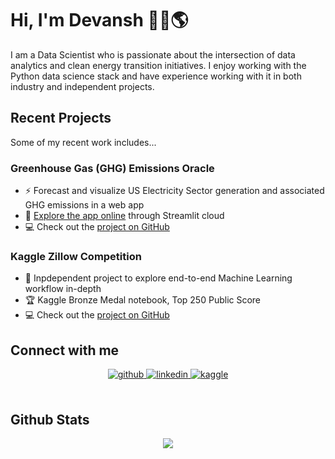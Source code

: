 # Hi, I'm Devansh 👋🏽🌎

I am a Data Scientist who is passionate about the intersection of data analytics and clean energy transition initiatives. I enjoy working with the Python data science stack and have experience working with it in both industry and independent projects. 

## Recent Projects
Some of my recent work includes...
### Greenhouse Gas (GHG) Emissions Oracle 
- ⚡ Forecast and visualize US Electricity Sector generation and associated GHG emissions in a web app
- 🔌 [Explore the app online](https://share.streamlit.io/devanshmalik/emissions-oracle/src/streamlit_app.py) through Streamlit cloud
- 💻 Check out the [project on GitHub](https://github.com/devanshmalik/emissions-oracle)

### Kaggle Zillow Competition
- 📖 Inpdependent project to explore end-to-end Machine Learning workflow in-depth
- 🏆 Kaggle Bronze Medal notebook, Top 250 Public Score 
- 💻 Check out the [project on GitHub](https://github.com/devanshmalik/kaggle-zillow-competition)
 

## Connect with me  
<div align="center">
<a href="https://github.com/devanshmalik" target="_blank">
<img src=https://img.shields.io/badge/github-%2324292e.svg?&style=for-the-badge&logo=github&logoColor=white alt=github style="margin-bottom: 5px;" />
</a>
<a href="https://linkedin.com/in/devanshmalik" target="_blank">
<img src=https://img.shields.io/badge/linkedin-%231E77B5.svg?&style=for-the-badge&logo=linkedin&logoColor=white alt=linkedin style="margin-bottom: 5px;" />
</a>
<a href="https://www.kaggle.com/devanshm" target="_blank">
<img src=https://img.shields.io/badge/kaggle-%2344BAE8.svg?&style=for-the-badge&logo=kaggle&logoColor=white alt=kaggle style="margin-bottom: 5px;" />
</a>  
</div>  
  

<br/>  


## Github Stats  
<div align="center"><img src="https://github-readme-stats.vercel.app/api?username=devanshmalik&show_icons=true&count_private=true&hide_border=true" align="center" /></div>  

<br/>  

<!--
**devanshmalik/devanshmalik** is a ✨ _special_ ✨ repository because its `README.md` (this file) appears on your GitHub profile.

Here are some ideas to get you started:

- 🔭 I’m currently working on ...
- 🌱 I’m currently learning ...
- 👯 I’m looking to collaborate on ...
- 🤔 I’m looking for help with ...
- 💬 Ask me about ...
- 📫 How to reach me: ...
- 😄 Pronouns: ...
- ⚡ Fun fact: ...
-->
